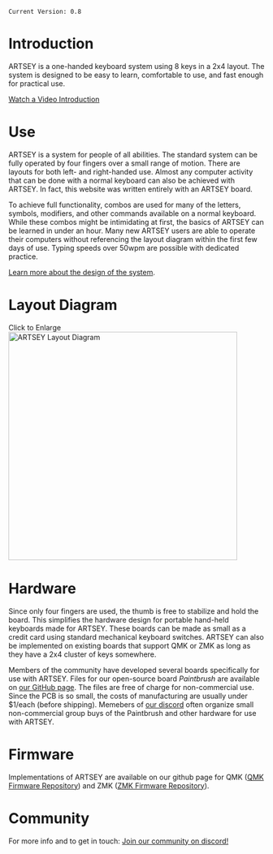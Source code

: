 ``Current Version: 0.8``  

# Introduction

ARTSEY is a one-handed keyboard system using 8 keys in a 2x4 layout. The system is designed to be easy to learn, comfortable to use, and fast enough for practical use.  

[Watch a Video Introduction](https://youtu.be/dicYf7OiS3Q)

# Use

ARTSEY is a system for people of all abilities. The standard system can be fully operated by four fingers over a small range of motion. There are layouts for both left- and right-handed use. Almost any computer activity that can be done with a normal keyboard can also be achieved with ARTSEY. In fact, this website was written entirely with an ARTSEY board.  

To achieve full functionality, combos are used for many of the letters, symbols, modifiers, and other commands available on a normal keyboard. While these combos might be intimidating at first, the basics of ARTSEY can be learned in under an hour. Many new ARTSEY users are able to operate their computers without referencing the layout diagram within the first few days of use. Typing speeds over 50wpm are possible with dedicated practice.  

[Learn more about the design of the system](https://artsey.io/design.html).  

# Layout Diagram

Click to Enlarge
<a href="https://github.com/artseyio/artsey/raw/main/layout%20diagrams/current.jpg"><img src="https://github.com/artseyio/artsey/raw/main/layout%20diagrams/current.jpg" alt="ARTSEY Layout Diagram" style="width:450px"></a>


# Hardware

Since only four fingers are used, the thumb is free to stabilize and hold the board. This simplifies the hardware design for portable hand-held keyboards made for ARTSEY. These boards can be made as small as a credit card using standard mechanical keyboard switches. ARTSEY can also be implemented on existing boards that support QMK or ZMK as long as they have a 2x4 cluster of keys somewhere. 

Members of the community have developed several boards specifically for use with ARTSEY. Files for our open-source board *Paintbrush* are available on [our GitHub page](https://github.com/artseyio/thepaintbrush). The files are free of charge for non-commercial use. Since the PCB is so small, the costs of manufacturing are usually under $1/each (before shipping). Memebers of [our discord](https://discord.gg/raqVZXYmTj) often organize small non-commercial group buys of the Paintbrush and other hardware for use with ARTSEY. 

# Firmware

Implementations of ARTSEY are available on our github page for QMK ([QMK Firmware Repository](https://github.com/artseyio/artsey-qmk)) and ZMK ([ZMK Firmware Repository](https://github.com/artseyio/zmk-artsey)).  

# Community
For more info and to get in touch: [Join our community on discord!](https://discord.gg/raqVZXYmTj)

